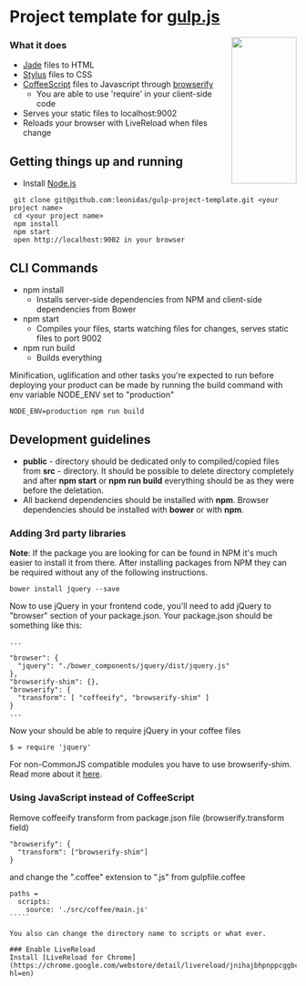 # Project template for [gulp.js](http://gulpjs.com/)
<img width="114px" height="257px" align="right" src="https://raw.githubusercontent.com/gulpjs/artwork/master/gulp-2x.png"/>

### What it does
* [Jade](jade-lang.com) files to HTML
* [Stylus](http://learnboost.github.io/stylus) files to CSS
* [CoffeeScript](http://coffeescript.org/) files to Javascript through [browserify](http://browserify.org/)
    * You are able to use 'require' in your client-side code
* Serves your static files to localhost:9002
* Reloads your browser with LiveReload when files change

## Getting things up and running
- Install [Node.js](http://nodejs.org)

```
 git clone git@github.com:leonidas/gulp-project-template.git <your project name>
 cd <your project name>
 npm install
 npm start
 open http://localhost:9002 in your browser
````
## CLI Commands
* npm install
    * Installs server-side dependencies from NPM and client-side dependencies from Bower
* npm start
    * Compiles your files, starts watching files for changes, serves static files to port 9002
* npm run build
    * Builds everything

Minification, uglification and other tasks you're expected to run before deploying your product can be made by running the build command with env variable NODE_ENV set to "production"

    NODE_ENV=production npm run build

## Development guidelines
* **public** - directory should be dedicated only to compiled/copied files from **src** - directory.
  It should be possible to delete directory completely and after **npm start** or **npm run build** everything should be as they were before the deletation.
* All backend dependencies should be installed with **npm**. Browser dependencies should be installed with **bower** or with **npm**.

### Adding 3rd party libraries
**Note**: If the package you are looking for can be found in NPM it's much easier to install it from there. After installing packages from NPM they can be required without any of the following instructions.

    bower install jquery --save

Now to use jQuery in your frontend code, you'll need to add jQuery to "browser" section of your package.json. Your package.json should be something like this:

    ...

    "browser": {
      "jquery": "./bower_components/jquery/dist/jquery.js"
    },
    "browserify-shim": {},
    "browserify": {
      "transform": [ "coffeeify", "browserify-shim" ]
    }
    ...

Now your should be able to require jQuery in your coffee files

    $ = require 'jquery'

For non-CommonJS compatible modules you have to use browserify-shim. Read more about it [here](https://github.com/thlorenz/browserify-shim).

### Using JavaScript instead of CoffeeScript
Remove coffeeify transform from package.json file (browserify.transform field)
``````
"browserify": {
  "transform": ["browserify-shim"]
}
``````

and change the ".coffee" extension to ".js" from gulpfile.coffee
``````
paths =
  scripts:
    source: './src/coffee/main.js'
`````

You also can change the directory name to scripts or what ever.

### Enable LiveReload
Install [LiveReload for Chrome](https://chrome.google.com/webstore/detail/livereload/jnihajbhpnppcggbcgedagnkighmdlei?hl=en)
